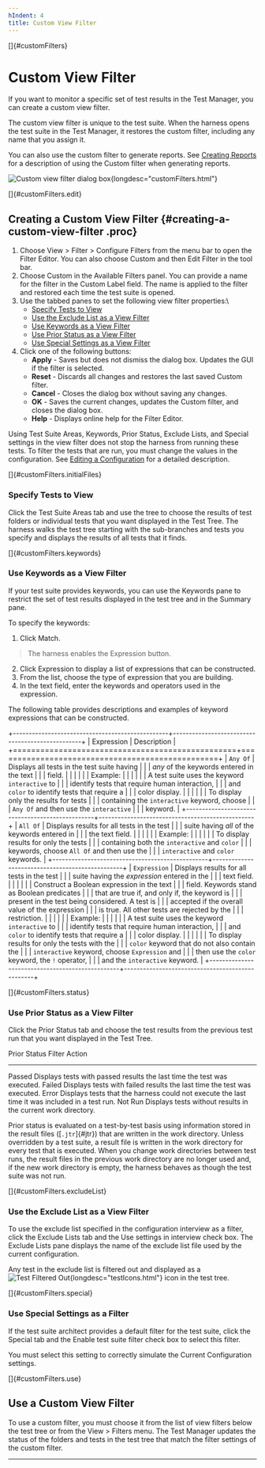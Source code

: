 ```yaml
---
hIndent: 4
title: Custom View Filter
---
```


[]{#customFilters}

# Custom View Filter

If you want to monitor a specific set of test results in the Test Manager, you can create a custom
view filter.

The custom view filter is unique to the test suite. When the harness opens the test suite in the
Test Manager, it restores the custom filter, including any name that you assign it.

You can also use the custom filter to generate reports. See [Creating
Reports](../report/newReports.html) for a description of using the Custom filter when generating
reports.

![Custom view filter dialog
box](../../images/JT4editCustomFilter.gif){longdesc="customFilters.html"}

[]{#customFilters.edit}

## Creating a Custom View Filter {#creating-a-custom-view-filter .proc}

1.  Choose View \> Filter \> Configure Filters from the menu bar to open the Filter Editor. You can
    also choose Custom and then Edit Filter in the tool bar.
2.  Choose Custom in the Available Filters panel. You can provide a name for the filter in the
    Custom Label field. The name is applied to the filter and restored each time the test suite is
    opened.
3.  Use the tabbed panes to set the following view filter properties:\
    -   [Specify Tests to View](#customFilters.initialFiles)
    -   [Use the Exclude List as a View Filter](#customFilters.excludeList)
    -   [Use Keywords as a View Filter](#customFilters.keywords)
    -   [Use Prior Status as a View Filter](#customFilters.status)
    -   [Use Special Settings as a View Filter](#customFilters.special)
4.  Click one of the following buttons:
    -   **Apply** - Saves but does not dismiss the dialog box. Updates the GUI if the filter is
        selected.
    -   **Reset** - Discards all changes and restores the last saved Custom filter.
    -   **Cancel** - Closes the dialog box without saving any changes.
    -   **OK** - Saves the current changes, updates the Custom filter, and closes the dialog box.
    -   **Help** - Displays online help for the Filter Editor.

Using Test Suite Areas, Keywords, Prior Status, Exclude Lists, and Special settings in the view
filter does not stop the harness from running these tests. To filter the tests that are run, you
must change the values in the configuration. See [Editing a
Configuration](../confEdit/editConfiguration.html) for a detailed description.

[]{#customFilters.initialFiles}

### Specify Tests to View

Click the Test Suite Areas tab and use the tree to choose the results of test folders or individual
tests that you want displayed in the Test Tree. The harness walks the test tree starting with the
sub-branches and tests you specify and displays the results of all tests that it finds.

[]{#customFilters.keywords}

### Use Keywords as a View Filter

If your test suite provides keywords, you can use the Keywords pane to restrict the set of test
results displayed in the test tree and in the Summary pane.

To specify the keywords:

1.  Click Match.

> The harness enables the Expression button.

2.  Click Expression to display a list of expressions that can be constructed.
3.  From the list, choose the type of expression that you are building.
4.  In the text field, enter the keywords and operators used in the expression.

The following table provides descriptions and examples of keyword expressions that can be
constructed.

+-------------------------------------------------+-------------------------------------------------+
| Expression                                      | Description                                     |
+=================================================+=================================================+
| `Any Of`                                        | Displays all tests in the test suite having     |
|                                                 | *any* of the keywords entered in the text       |
|                                                 | field.                                          |
|                                                 |                                                 |
|                                                 | Example:                                        |
|                                                 |                                                 |
|                                                 | A test suite uses the keyword `interactive` to  |
|                                                 | identify tests that require human interaction,  |
|                                                 | and `color` to identify tests that require a    |
|                                                 | color display.                                  |
|                                                 |                                                 |
|                                                 | To display only the results for tests           |
|                                                 | containing the `interactive` keyword, choose    |
|                                                 | `Any Of` and then use the `interactive`         |
|                                                 | keyword.                                        |
+-------------------------------------------------+-------------------------------------------------+
| `All Of`                                        | Displays results for all tests in the test      |
|                                                 | suite having *all* of the keywords entered in   |
|                                                 | the text field.                                 |
|                                                 |                                                 |
|                                                 | Example:                                        |
|                                                 |                                                 |
|                                                 | To display results for only the tests           |
|                                                 | containing both the `interactive` and `color`   |
|                                                 | keywords, choose `All Of` and then use the      |
|                                                 | `interactive` and `color` keywords.             |
+-------------------------------------------------+-------------------------------------------------+
| `Expression`                                    | Displays results for all tests in the test      |
|                                                 | suite having the *expression* entered in the    |
|                                                 | text field.                                     |
|                                                 |                                                 |
|                                                 | Construct a Boolean expression in the text      |
|                                                 | field. Keywords stand as Boolean predicates     |
|                                                 | that are true if, and only if, the keyword is   |
|                                                 | present in the test being considered. A test is |
|                                                 | accepted if the overall value of the expression |
|                                                 | is true. All other tests are rejected by the    |
|                                                 | restriction.                                    |
|                                                 |                                                 |
|                                                 | Example:                                        |
|                                                 |                                                 |
|                                                 | A test suite uses the keyword `interactive` to  |
|                                                 | identify tests that require human interaction,  |
|                                                 | and `color` to identify tests that require a    |
|                                                 | color display.                                  |
|                                                 |                                                 |
|                                                 | To display results for only the tests with the  |
|                                                 | `color` keyword that do not also contain the    |
|                                                 | `interactive` keyword, choose `Expression` and  |
|                                                 | then use the `color` keyword, the `!` operator, |
|                                                 | and the `interactive` keyword.                  |
+-------------------------------------------------+-------------------------------------------------+

[]{#customFilters.status}

### Use Prior Status as a View Filter

Click the Prior Status tab and choose the test results from the previous test run that you want
displayed in the Test Tree.

  Prior Status Filter   Action
  --------------------- ------------------------------------------------------------------------------------------------
  Passed                Displays tests with passed results the last time the test was executed.
  Failed                Displays tests with failed results the last time the test was executed.
  Error                 Displays tests that the harness could not execute the last time it was included in a test run.
  Not Run               Displays tests without results in the current work directory.

Prior status is evaluated on a test-by-test basis using information stored in the result files
([`.jtr`]{#jtr}) that are written in the work directory. Unless overridden by a test suite, a result
file is written in the work directory for every test that is executed. When you change work
directories between test runs, the result files in the previous work directory are no longer used
and, if the new work directory is empty, the harness behaves as though the test suite was not run.

[]{#customFilters.excludeList}

### Use the Exclude List as a View Filter

To use the exclude list specified in the configuration interview as a filter, click the Exclude
Lists tab and the Use settings in interview check box. The Exclude Lists pane displays the name of
the exclude list file used by the current configuration.

Any test in the exclude list is filtered out and displayed as a ![Test Filtered
Out](../../images/grayTest.gif){longdesc="testIcons.html"} icon in the test tree.

[]{#customFilters.special}

### Use Special Settings as a Filter

If the test suite architect provides a default filter for the test suite, click the Special tab and
the Enable test suite filter check box to select this filter.

You must select this setting to correctly simulate the Current Configuration settings.

[]{#customFilters.use}

## Use a Custom View Filter

To use a custom filter, you must choose it from the list of view filters below the test tree or from
the View \> Filters menu. The Test Manager updates the status of the folders and tests in the test
tree that match the filter settings of the custom filter.

----------------------------------------------------------------------------------------------------


